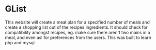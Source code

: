 # GList
This website will create a meal plan for a specified number of meals and create a shopping list out of the recipes ingredients.
It should check for compatibility amongst recipes, eg. make sure there aren't two mains in a meal, and even asl for preferences from the users.
This was built to learn php and mysql
